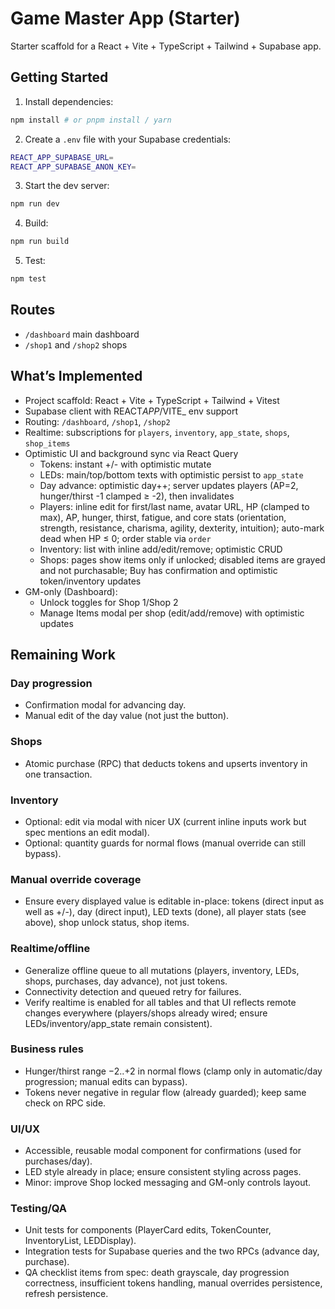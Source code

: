 # Game Master App (Starter)

Starter scaffold for a React + Vite + TypeScript + Tailwind + Supabase app.

## Getting Started

1. Install dependencies:

```bash
npm install # or pnpm install / yarn
```

2. Create a `.env` file with your Supabase credentials:

```bash
REACT_APP_SUPABASE_URL=
REACT_APP_SUPABASE_ANON_KEY=
```

3. Start the dev server:

```bash
npm run dev
```

4. Build:

```bash
npm run build
```

5. Test:

```bash
npm test
```

## Routes

- `/dashboard` main dashboard
- `/shop1` and `/shop2` shops

## What’s Implemented

- Project scaffold: React + Vite + TypeScript + Tailwind + Vitest
- Supabase client with REACT*APP*/VITE\_ env support
- Routing: `/dashboard`, `/shop1`, `/shop2`
- Realtime: subscriptions for `players`, `inventory`, `app_state`, `shops`, `shop_items`
- Optimistic UI and background sync via React Query
  - Tokens: instant +/- with optimistic mutate
  - LEDs: main/top/bottom texts with optimistic persist to `app_state`
  - Day advance: optimistic day++; server updates players (AP=2, hunger/thirst -1 clamped ≥ -2), then invalidates
  - Players: inline edit for first/last name, avatar URL, HP (clamped to max), AP, hunger, thirst, fatigue, and core stats (orientation, strength, resistance, charisma, agility, dexterity, intuition); auto-mark dead when HP ≤ 0; order stable via `order`
  - Inventory: list with inline add/edit/remove; optimistic CRUD
  - Shops: pages show items only if unlocked; disabled items are grayed and not purchasable; Buy has confirmation and optimistic token/inventory updates
- GM-only (Dashboard):
  - Unlock toggles for Shop 1/Shop 2
  - Manage Items modal per shop (edit/add/remove) with optimistic updates

## Remaining Work

### Day progression

- Confirmation modal for advancing day.
- Manual edit of the day value (not just the button).

### Shops

- Atomic purchase (RPC) that deducts tokens and upserts inventory in one transaction.

### Inventory

- Optional: edit via modal with nicer UX (current inline inputs work but spec mentions an edit modal).
- Optional: quantity guards for normal flows (manual override can still bypass).

### Manual override coverage

- Ensure every displayed value is editable in-place: tokens (direct input as well as +/-), day (direct input), LED texts (done), all player stats (see above), shop unlock status, shop items.

### Realtime/offline

- Generalize offline queue to all mutations (players, inventory, LEDs, shops, purchases, day advance), not just tokens.
- Connectivity detection and queued retry for failures.
- Verify realtime is enabled for all tables and that UI reflects remote changes everywhere (players/shops already wired; ensure LEDs/inventory/app_state remain consistent).

### Business rules

- Hunger/thirst range −2..+2 in normal flows (clamp only in automatic/day progression; manual edits can bypass).
- Tokens never negative in regular flow (already guarded); keep same check on RPC side.

### UI/UX

- Accessible, reusable modal component for confirmations (used for purchases/day).
- LED style already in place; ensure consistent styling across pages.
- Minor: improve Shop locked messaging and GM-only controls layout.

### Testing/QA

- Unit tests for components (PlayerCard edits, TokenCounter, InventoryList, LEDDisplay).
- Integration tests for Supabase queries and the two RPCs (advance day, purchase).
- QA checklist items from spec: death grayscale, day progression correctness, insufficient tokens handling, manual overrides persistence, refresh persistence.
